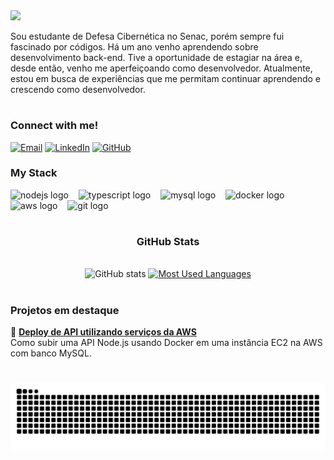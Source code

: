 <div align="left">
  <img src="https://readme-typing-svg.herokuapp.com?color=00F794&size=25&lines=Oi!+Aqui+%C3%A9+o+Ricardo" />
</div>


<p>
Sou estudante de Defesa Cibernética no Senac, porém sempre fui fascinado por códigos. Há um ano venho aprendendo sobre desenvolvimento back-end.
Tive a oportunidade de estagiar na área e, desde então, venho me aperfeiçoando como desenvolvedor.
Atualmente, estou em busca de experiências que me permitam continuar aprendendo e crescendo como desenvolvedor.
</p>

#

<h3 align="left">Connect with me!</h3>

[![Email](https://img.shields.io/badge/Email-000?style=for-the-badge&logo=gmail&logoColor=00F794&labelColor=000000)](mailto:ricardo.contato15@gmail.com)
[![LinkedIn](https://img.shields.io/badge/LinkedIn-000?style=for-the-badge&logo=linkedin&logoColor=00F794&labelColor=000000)](https://www.linkedin.com/in/ricardo-amorim-8277b2276/)
[![GitHub](https://img.shields.io/badge/GitHub-rickRiquie?style=for-the-badge&logo=github&logoColor=00F794&color=000000&labelColor=000000)](https://github.com/rickRiquie)

<h3 align="left">My Stack</h3>

<div align="left">
  <img src="https://cdn.jsdelivr.net/gh/devicons/devicon/icons/nodejs/nodejs-original.svg" height="25" alt="nodejs logo" />
  <img width="8" />
  <img src="https://cdn.jsdelivr.net/gh/devicons/devicon/icons/typescript/typescript-original.svg" height="25" alt="typescript logo" />
  <img width="8" />
  <img src="https://cdn.jsdelivr.net/gh/devicons/devicon/icons/mysql/mysql-original.svg" height="25" alt="mysql logo" />
  <img width="8" />
  <img src="https://cdn.jsdelivr.net/gh/devicons/devicon/icons/docker/docker-original.svg" height="25" alt="docker logo" />
  <img width="8" />
  <img src="https://cdn.jsdelivr.net/gh/devicons/devicon@latest/icons/amazonwebservices/amazonwebservices-original-wordmark.svg" height="25" alt="aws logo" />
  <img width="8" />
  <img src="https://cdn.jsdelivr.net/gh/devicons/devicon/icons/git/git-original.svg" height="25" alt="git logo" />
</div>

#

<div style="text-align: center;" align="center">
  <h3>GitHub Stats</h3>
  <br>
  <img src="https://github-readme-stats-git-masterrstaa-rickstaa.vercel.app/api?username=rickRiquie&hide_title=true&show_icons=true&include_all_commits=false&count_private=true&line_height=25&hide=issues&bg_color=000000&title_color=00F794&text_color=FFFFFF&border_radius=3&border_color=00F794&icon_color=00F794&theme=jolly" alt="GitHub stats">

  <a href="https://github.com/rickRiquie/github-readme-stats">
    <img src="https://github-readme-stats-git-masterrstaa-rickstaa.vercel.app/api/top-langs/?username=rickRiquie&line_height=10&card_width=290&layout=compact&hide_title=false&count_private=true&langs_count=4&show_icons=true&title_color=00F794&hide=html,scss,less&bg_color=000000&text_color=8B8B8B&border_radius=3&border_color=00F794" alt="Most Used Languages">
  </a>
</div>

#

<h3 align="left">Projetos em destaque</h3>

<p>
  🧩 <a href="https://github.com/rickRiquie/aws_node_ago24_desafio03_aws"><strong>Deploy de API utilizando serviços da AWS</strong></a><br />
  <span>Como subir uma API Node.js usando Docker em uma instância EC2 na AWS com banco MySQL.</span>
</p>

#

<picture align="center">
  <source media="(prefers-color-scheme: dark)" srcset="https://raw.githubusercontent.com/rickRiquie/rickRiquie/output/github-contribution-grid-snake-dark.svg">
  <source media="(prefers-color-scheme: light)" srcset="https://raw.githubusercontent.com/rickRiquie/rickRiquie/output/github-contribution-grid-snake-dark.svg">
  <img align="center" alt="github contribution grid snake animation" src="https://raw.githubusercontent.com/rickRiquie/rickRiquie/output/github-contribution-grid-snake.svg">
</picture>






